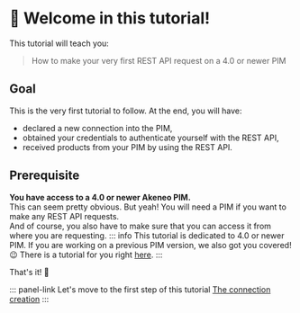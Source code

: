 # 👋 Welcome in this tutorial!

This tutorial will teach you:
> How to make your very first REST API request on a 4.0 or newer PIM

## Goal
This is the very first tutorial to follow. At the end, you will have:
- declared a new connection into the PIM,
- obtained your credentials to authenticate yourself with the REST API,
- received products from your PIM by using the REST API.

## Prerequisite

<i class="fa fa-check-square"></i> **You have access to a 4.0 or newer Akeneo PIM.**  
This can seem pretty obvious. But yeah! You will need a PIM if you want to make any REST API requests.  
And of course, you also have to make sure that you can access it from where you are requesting.
::: info
This tutorial is dedicated to 4.0 or newer PIM. If you are working on a previous PIM version, we also got you covered! :wink: There is a tutorial for you right [here](/getting-started/your-first-tutorial-old/welcome.html).
::: 

That's it! :tada:

::: panel-link Let's move to the first step of this tutorial [The connection creation](/getting-started/your-first-tutorial-4x/step-1.html)
:::

